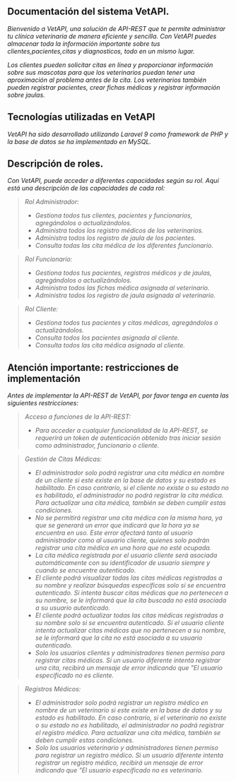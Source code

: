 ## Documentación del sistema VetAPI.

*Bienvenido a VetAPI, una solución de API-REST que te permite administrar tu clínica veterinaria de manera eficiente y sencilla. Con VetAPI puedes almacenar toda la información importante sobre tus clientes,pacientes,citas y diagnosticos, todo en un mismo lugar.*

*Los clientes pueden solicitar citas en línea y proporcionar información sobre sus mascotas para que los veterinarios puedan tener una aproximación al problema antes de la cita. Los veterinarios también pueden registrar pacientes, crear fichas médicas y registrar información sobre jaulas.*

## Tecnologías utilizadas en VetAPI
*VetAPI ha sido desarrollado utilizando Laravel 9 como framework de PHP y la base de datos se ha implementado en MySQL.*

## Descripción de roles.
*Con VetAPI, puede acceder a diferentes capacidades según su rol. Aquí está una descripción de las capacidades de cada rol:*
> *Rol Administrador:*
> - *Gestiona todos tus clientes, pacientes y funcionarios, agregándolos o actualizándolos.*
> - *Administra todos los registro médicos de los veterinarios.*
> - *Administra todos los registro de jaula de los pacientes.*
> - *Consulta todas las cita médica de los diferentes funcionario.*

> *Rol Funcionario:*
> - *Gestiona todos tus pacientes, registros médicos y de jaulas, agregándolos o actualizándolos.*
> - *Administra todos las fichas médica asignada al veterinario.*
> - *Administra todos los registro de jaula asignada al veterinario.*

> *Rol Cliente:*
> - *Gestiona todos tus pacientes y citas médicas, agregándolos o actualizándolos.*
> - *Consulta todos los pacientes asignada al cliente.*
> - *Consulta todos las cita médica asignada al cliente.*

## Atención importante: restricciones de implementación
*Antes de implementar la API-REST de VetAPI, por favor tenga en cuenta las siguientes restricciones:*
> *Acceso a funciones de la API-REST:*
> - *Para acceder a cualquier funcionalidad de la API-REST, se requerirá un token de autenticación obtenido tras iniciar sesión como administrador, funcionario o cliente.*

> *Gestión de Citas Médicas:*
> - *El administrador solo podrá registrar una cita médica en nombre de un cliente si este existe en la base de datos y su estado es habilitado. En caso contrario, si el cliente no existe o su estado no es habilitado, el administrador no podrá registrar la cita médica. Para actualizar una cita médica, también se deben cumplir estas condiciones.*
> - *No se permitirá registrar una cita médica con la misma hora, ya que se generará un error que indicará que la hora ya se encuentra en uso. Este error afectará tanto al usuario administrador como al usuario cliente, quienes solo podrán registrar una cita médica en una hora que no esté ocupada.*
> - *La cita médica registrada por el usuario cliente será asociada automáticamente con su identificador de usuario siempre y cuando se encuentre autenticado.*
> - *El cliente podrá visualizar todas las citas médicas registradas a su nombre y realizar búsquedas específicas solo si se encuentra autenticado. Si intenta buscar citas médicas que no pertenecen a su nombre, se le informará que la cita buscada no está asociada a su usuario autenticado.*
> - *El cliente podrá actualizar todas las citas médicas registradas a su nombre solo si se encuentra autenticado. Si el usuario cliente intenta actualizar citas médicas que no pertenecen a su nombre, se le informará que la cita no está asociada a su usuario autenticado.*
> - *Solo los usuarios clientes y administradores tienen permiso para registrar citas médicas. Si un usuario diferente intenta registrar una cita, recibirá un mensaje de error indicando que "El usuario especificado no es cliente.*

> *Registros Médicos:*
> - *El administrador solo podrá registrar un registro médico en nombre de un veterinario si este existe en la base de datos y su estado es habilitado. En caso contrario, si el veterinario no existe o su estado no es habilitado, el administrador no podrá registrar el registro médico. Para actualizar una cita médica, también se deben cumplir estas condiciones.*
> - *Solo los usuarios veterinario y administradores tienen permiso para registrar un registro médico. Si un usuario diferente intenta registrar un registro médico, recibirá un mensaje de error indicando que "El usuario especificado no es veterinario.*


